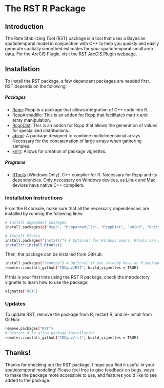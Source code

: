 # The RST R Package
## Introduction

The Rate Stabilizing Tool (RST) package is a tool that uses a Bayesian spatiotemporal model in conjunction with C++ to help you quickly and easily generate spatially smoothed estimates for your spatiotemporal small area data. For the ArcGIS Plugin, visit the [RST ArcGIS Plugin webpage](https://www.cdc.gov/dhdsp/maps/gisx/rst.html).

## Installation

To install the RST package, a few dependent packages are needed first. RST depends on the following:

##### Packages
- [Rcpp](https://cran.r-project.org/package=Rcpp): Rcpp is a package that allows integration of C++ code into R.
- [RcppArmadillo](https://cran.r-project.org/package=RcppArmadillo): This is an addon for Rcpp that facilitates matrix and array manipulation.
- [RcppDist](https://cran.r-project.org/package=RcppDist): This is an addon for Rcpp that allows the generation of values for specialized distributions.
- [abind](https://cran.r-project.org/package=abind): A package designed to combine multidimensional arrays. Necessary for the concatenation of large arrays when gathering samples.
- [knitr](https://cran.r-project.org/package=knitr): Allows for creation of package vignettes.
##### Programs
- [RTools](https://cran.r-project.org/bin/windows/Rtools/) (Windows Only): C++ compiler for R. Necessary for Rcpp and its dependencies. Only necessary on Windows devices, as Linux and Mac devices have native C++ compilers.

### Installation Instructions
From the R console, make sure that all the necessary dependencies are installed by running the following lines:

```sh
# Install dependent packages
install.packages(c("Rcpp", "RcppArmadillo", "RcppDist", "abind", "knitr"))
```
```sh
# Install RTools
install.packages("installr") # Optional for Windows users. RTools can also be downloaded and installed manually from the above URL.
installr::install.Rtools()
```
Then, the package can be installed from GitHub:
```sh
install.packages("remotes") # Optional if you already have an R package which can install from GitHub
remotes::install_github("CDCgov/RST", build_vignettes = TRUE)
```
If this is your first time using the RST R package, check the introductory vignette to learn how to use the package:
```sh
vignette("RST")
```

### Updates
To update RST, remove the package from R, restart R, and re-install from GitHub:
```sh
remove.packages("RST")
# Restart R to allow package installation
remotes::install_github("CDCgov/rst", build_vignettes = TRUE)
```

## Thanks!
Thanks for checking out the RST package. I hope you find it useful in your spatiotemporal modeling! Please feel free to give feedback on bugs, ways to make the package more accessible to use, and features you'd like to see added to the package.
